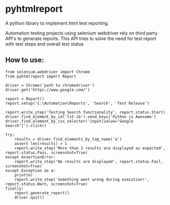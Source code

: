 # pyhtmlreport
A python library to implement html test reporting. 

Automation testing projects using selenium webdriver rely on third party API's to generate reports. 
This API tries to solve the need for test report with test steps and overall test status

## How to use:

```
from selenium.webdriver import Chrome
from pyhtmlreport import Report

driver = Chrome('path to chromedriver')
driver.get('https://www.google.com/')

report = Report()
report.setup('C:\Automation\Reports', 'Search', 'Test Release')

report.write_step('Testing Search functionality', report.status.Start)
driver.find_element_by_id('lst-ib').send_keys('Python is Awesome')
driver.find_element_by_css_selector('input[value="Google Search"]').click()

try:
    results = driver.find_elements_by_tag_name('a')
    assert len(results) > 1
    report.write_step('More than 1 results are displayed as expected', report.status.Pass, screenshot=True)
except AssertionError:
    report.write_step('No results are displayed', report.status.Fail, screenshot=True)
except Exception as e:
    print(e)
    report.write_step('Something went wrong during execution!', report.status.Warn, screenshot=True)
finally:
    report.generate_report()
    driver.quit()
```

